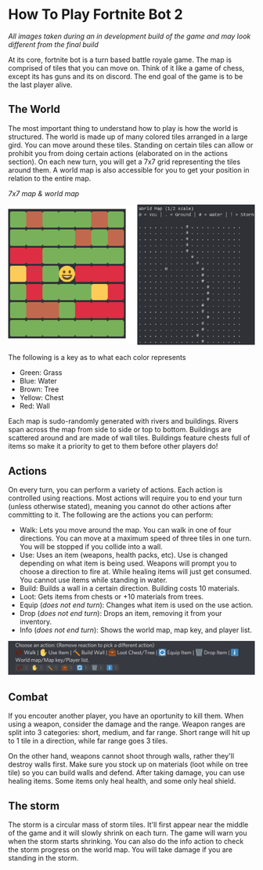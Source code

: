 # How To Play Fortnite Bot 2

*All images taken during an in development build of the game and may look different from the final build*

At its core, fortnite bot is a turn based battle royale game. The map is comprised of tiles that you can move on. Think of it like a game of chess, except its has guns and its on discord. The end goal of the game is to be the last player alive.

## The World

The most important thing to understand how to play is how the world is structured. The world is made up of many colored tiles arranged in a large gird. You can move around these tiles. Standing on certain tiles can allow or prohibit you from doing certain actions (elaborated on in the actions section). On each new turn, you will get a 7x7 grid representing the tiles around them. A world map is also accessible for you to get your position in relation to the entire map.

*7x7 map & world map*

![Map](Maps.png)

The following is a key as to what each color represents
* Green: Grass
* Blue: Water
* Brown: Tree
* Yellow: Chest
* Red: Wall

Each map is sudo-randomly generated with rivers and buildings. Rivers span across the map from side to side or top to bottom. Buildings are scattered around and are made of wall tiles. Buildings feature chests full of items so make it a priority to get to them before other players do!

## Actions

On every turn, you can perform a variety of actions. Each action is controlled using reactions. Most actions will require you to end your turn (unless otherwise stated), meaning you cannot do other actions after committing to it. The following are the actions you can perform:

* Walk: Lets you move around the map. You can walk in one of four directions. You can move at a maximum speed of three tiles in one turn. You will be stopped if you collide into a wall.
* Use: Uses an item (weapons, health packs, etc). Use is changed depending on what item is being used. Weapons will prompt you to choose a direction to fire at. While healing items will just get consumed. You cannot use items while standing in water.
* Build: Builds a wall in a certain direction. Building costs 10 materials.
* Loot: Gets items from chests or +10 materials from trees.
* Equip (*does not end turn*): Changes what item is used on the use action.
* Drop (*does not end turn*): Drops an item, removing it from your inventory.
* Info (*does not end turn*): Shows the world map, map key, and player list.

![Actions](Actions.png)

## Combat

If you encouter another player, you have an oportunity to kill them. When using a weapon, consider the damage and the range. Weapon ranges are split into 3 categories: short, medium, and far range. Short range will hit up to 1 tile in a direction, while far range goes 3 tiles.

On the other hand, weapons cannot shoot through walls, rather they'll destroy walls first. Make sure you stock up on materials (loot while on tree tile) so you can build walls and defend. After taking damage, you can use healing items. Some items only heal health, and some only heal shield.

## The storm

The storm is a circular mass of storm tiles. It'll first appear near the middle of the game and it will slowly shrink on each turn. The game will warn you when the storm starts shrinking. You can also do the info action to check the storm progress on the world map. You will take damage if you are standing in the storm.
